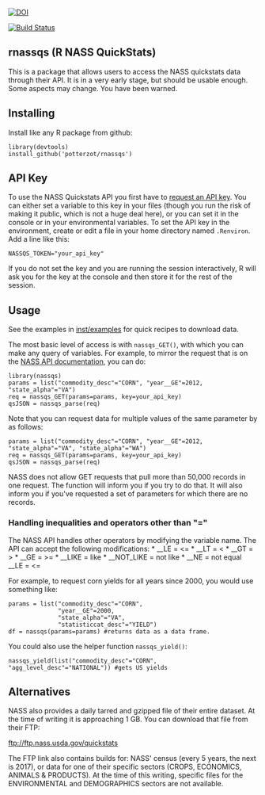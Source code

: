 <!-- README.md is generated from README.Rmd. Please edit that file -->
[![DOI](https://zenodo.org/badge/37335585.svg)](https://zenodo.org/badge/latestdoi/37335585)

[![Build Status](https://travis-ci.org/potterzot/rnassqs.svg?branch=master)](https://travis-ci.org/potterzot/rnassqs)

rnassqs (R NASS QuickStats)
---------------------------

This is a package that allows users to access the NASS quickstats data through their API. It is in a very early stage, but should be usable enough. Some aspects may change. You have been warned.

Installing
----------

Install like any R package from github:

    library(devtools)
    install_github('potterzot/rnassqs')

API Key
-------

To use the NASS Quickstats API you first have to [request an API key](http://quickstats.nass.usda.gov/api). You can either set a variable to this key in your files (though you run the risk of making it public, which is not a huge deal here), or you can set it in the console or in your environmental variables. To set the API key in the environment, create or edit a file in your home directory named `.Renviron`. Add a line like this:

    NASSQS_TOKEN="your_api_key"

If you do not set the key and you are running the session interactively, R will ask you for the key at the console and then store it for the rest of the session.

Usage
-----

See the examples in [inst/examples](inst/examples) for quick recipes to download data.

The most basic level of access is with `nassqs_GET()`, with which you can make any query of variables. For example, to mirror the request that is on the [NASS API documentation](http://quickstats.nass.usda.gov/api), you can do:

    library(nassqs)
    params = list("commodity_desc"="CORN", "year__GE"=2012, "state_alpha"="VA")
    req = nassqs_GET(params=params, key=your_api_key)
    qsJSON = nassqs_parse(req)

Note that you can request data for multiple values of the same parameter by as follows:

    params = list("commodity_desc"="CORN", "year__GE"=2012, "state_alpha"="VA", "state_alpha"="WA")
    req = nassqs_GET(params=params, key=your_api_key)
    qsJSON = nassqs_parse(req)

NASS does not allow GET requests that pull more than 50,000 records in one request. The function will inform you if you try to do that. It will also inform you if you've requested a set of parameters for which there are no records.

### Handling inequalities and operators other than "="

The NASS API handles other operators by modifying the variable name. The API can accept the following modifications: \* \_\_LE = &lt;= \* \_\_LT = &lt; \* \_\_GT = &gt; \* \_\_GE = &gt;= \* \_\_LIKE = like \* \_\_NOT\_LIKE = not like \* \_\_NE = not equal \_\_LE = &lt;=

For example, to request corn yields for all years since 2000, you would use something like:

    params = list("commodity_desc"="CORN", 
                  "year__GE"=2000, 
                  "state_alpha"="VA", 
                  "statisticcat_desc"="YIELD")
    df = nassqs(params=params) #returns data as a data frame.

You could also use the helper function `nassqs_yield()`:

    nassqs_yield(list("commodity_desc"="CORN", "agg_level_desc"="NATIONAL")) #gets US yields

Alternatives
------------

NASS also provides a daily tarred and gzipped file of their entire dataset. At the time of writing it is approaching 1 GB. You can download that file from their FTP:

<ftp://ftp.nass.usda.gov/quickstats>

The FTP link also contains builds for: NASS' census (every 5 years, the next is 2017), or data for one of their specific sectors (CROPS, ECONOMICS, ANIMALS & PRODUCTS). At the time of this writing, specific files for the ENVIRONMENTAL and DEMOGRAPHICS sectors are not available.
